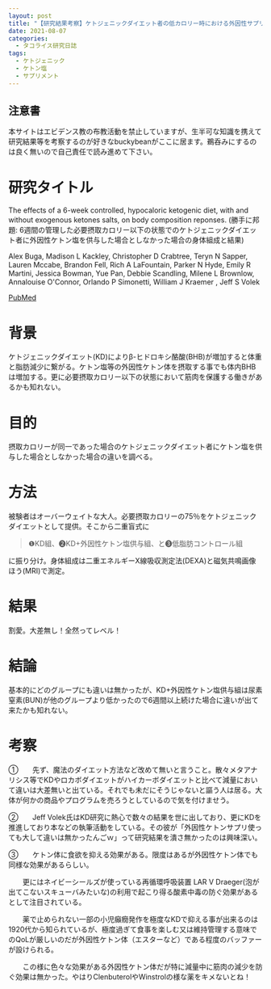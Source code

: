 ```yaml
---
layout: post
title: "【研究結果考察】ケトジェニックダイエット者の低カロリー時における外因性サプリメント摂取の追加効果"
date: 2021-08-07
categories:
  - タコライス研究日誌
tags:
  - ケトジェニック
  - ケトン塩
  - サプリメント
---
```

## 注意書
本サイトはエビデンス教の布教活動を禁止していますが、生半可な知識を携えて研究結果等を考察するのが好きなbuckybeanがここに居ます。鵜呑みにするのは良く無いので自己責任で読み進めて下さい。
# 研究タイトル
The effects of a 6-week controlled, hypocaloric ketogenic diet, with and without exogenous ketones salts, on body composition reponses.
(勝手に邦題: 6週間の管理した必要摂取カロリー以下の状態でのケトジェニックダイエット者に外因性ケトン塩を供与した場合としなかった場合の身体組成と結果)

Alex Buga, Madison L Kackley, Christopher D Crabtree, Teryn N Sapper, Lauren Mccabe, Brandon Fell, Rich A LaFountain, Parker N Hyde, Emily R Martini, Jessica Bowman, Yue Pan, Debbie Scandling, Milene L Brownlow, Annalouise O'Connor, Orlando P Simonetti, William J Kraemer , Jeff S Volek

[PubMed](https://pubmed.ncbi.nlm.nih.gov/33869263/)

# 背景
ケトジェニックダイエット(KD)によりβ-ヒドロキシ酪酸(BHB)が増加すると体重と脂肪減少に繋がる。ケトン塩等の外因性ケトン体を摂取する事でも体内BHBは増加する。更に必要摂取カロリー以下の状態において筋肉を保護する働きがあるかも知れない。
# 目的
摂取カロリーが同一であった場合のケトジェニックダイエット者にケトン塩を供与した場合としなかった場合の違いを調べる。
# 方法
被験者はオーバーウェイトな大人。必要摂取カロリーの75％をケトジェニックダイエットとして提供。そこから二重盲式に
> ❶KD組、❷KD+外因性ケトン塩供与組、と❸低脂肪コントロール組

に振り分け。身体組成は二重エネルギーX線吸収測定法(DEXA)と磁気共鳴画像ほう(MRI)で測定。
# 結果
割愛。大差無し！全然ってレベル！
# 結論
基本的にどのグループにも違いは無かったが、KD+外因性ケトン塩供与組は尿素窒素(BUN)が他のグループより低かったので6週間以上続けた場合に違いが出て来たかも知れない。
# 考察
①　　先ず、魔法のダイエット方法など改めて無いと言うこと。散々メタアナリシス等でKDやロカボダイエットがハイカーボダイエットと比べて減量において違いは大差無いと出ている。それでも未だにそうじゃないと謳う人は居る。大体が何かの商品やプログラムを売ろうとしているので気を付けませう。

②　　Jeff Volek氏はKD研究に熱心で数々の結果を世に出しており、更にKDを推進しており本などの執筆活動をしている。その彼が「外因性ケトンサプリ使っても大して違いは無かったんごｗ」って研究結果を潰さ無かったのは興味深い。

③　　ケトン体に食欲を抑える効果がある。限度はあるが外因性ケトン体でも同様な効果があるらしい。

　　更にはネイビーシールズが使っている再循環呼吸装置 LAR V Draeger(泡が出てこないスキューバみたいな)の利用で起こり得る酸素中毒の防ぐ効果があるとして注目されている。
  
　　薬で止められない一部の小児癲癇発作を極度なKDで抑える事が出来るのは1920代から知られているが、極度過ぎて食事を楽しむ又は維持管理する意味でのQoLが厳しいのだが外因性ケトン体（エスターなど）である程度のバッファーが設けられる。
  
　　この様に色々な効果がある外因性ケトン体だが特に減量中に筋肉の減少を防ぐ効果は無かった。やはりClenbuterolやWinstrolの様な薬をキメないとね！
